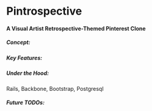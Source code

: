 # Pintrospective

#### A Visual Artist Retrospective-Themed Pinterest Clone

##### Concept:

##### Key Features:

##### Under the Hood:
Rails, Backbone, Bootstrap, Postgresql

##### Future TODOs:
